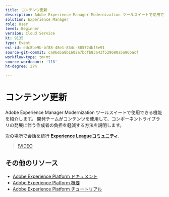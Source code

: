 ```yaml
---
title: コンテンツ更新
description: Adobe Experience Manager Modernization ツールスイートで使用できる機能を紹介します。 開発チームがコンテンツを使用して、コンポーネントライブラリの発展に伴う作成者の負担を軽減する方法を説明します。
solution: Experience Manager
role: User
level: Beginner
version: Cloud Service
kt: 9135
type: Event
exl-id: edc8be9b-bf88-48e1-834c-885724bf5e91
source-git-commit: ca06e5a8b1602a7bcfb83a43f529680a5a96bacf
workflow-type: tm+mt
source-wordcount: '118'
ht-degree: 27%

---
```


# コンテンツ更新

Adobe Experience Manager Modernization ツールスイートで使用できる機能を紹介します。 開発チームがコンテンツを使用して、コンポーネントライブラリの発展に伴う作成者の負担を軽減する方法を説明します。

次の場所で会話を続行 **[Experience Leagueコミュニティ](https://adobe.ly/3zJuUBH)**.

>[!VIDEO](https://video.tv.adobe.com/v/337577/?quality=12&learn=on&hidetitle=true)

## その他のリソース

- [Adobe Experience Platform ドキュメント](https://experienceleague.adobe.com/docs/experience-platform.html?lang=ja)
- [Adobe Experience Platform 概要](https://experienceleague.adobe.com/docs/experience-platform/landing/home.html?lang=ja)
- [Adobe Experience Platform チュートリアル](https://experienceleague.adobe.com/docs/platform-learn/tutorials/overview.html?lang=ja)
